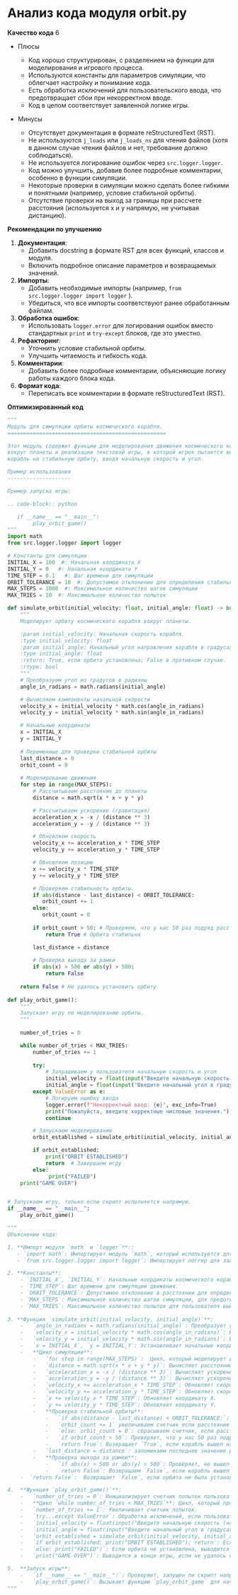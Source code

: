 # Анализ кода модуля orbit.py

**Качество кода**
6
- Плюсы
    - Код хорошо структурирован, с разделением на функции для моделирования и игрового процесса.
    - Используются константы для параметров симуляции, что облегчает настройку и понимание кода.
    - Есть обработка исключений для пользовательского ввода, что предотвращает сбои при некорректном вводе.
    - Код в целом соответствует заявленной логике игры.

- Минусы
    - Отсутствует документация в формате reStructuredText (RST).
    - Не используются `j_loads` или `j_loads_ns` для чтения файлов (хотя в данном случае чтения файлов и нет, требование должно соблюдаться).
    - Не используется логирование ошибок через `src.logger.logger`.
    - Код можно улучшить, добавив более подробные комментарии, особенно в функции симуляции.
    - Некоторые проверки в симуляции можно сделать более гибкими и понятными (например, условие стабильной орбиты).
    - Отсутствие проверки на выход за границы при рассчете расстояния (используется x и y напрямую, не учитывая дистанцию).

**Рекомендации по улучшению**

1.  **Документация**:
    - Добавить docstring в формате RST для всех функций, классов и модуля.
    - Включить подробное описание параметров и возвращаемых значений.
2.  **Импорты**:
    - Добавить необходимые импорты (например, `from src.logger.logger import logger` ).
    - Убедиться, что все импорты соответствуют ранее обработанным файлам.
3.  **Обработка ошибок**:
    - Использовать `logger.error` для логирования ошибок вместо стандартных `print` и `try-except` блоков, где это уместно.
4.  **Рефакторинг**:
    -  Уточнить условие стабильной орбиты.
    -  Улучшить читаемость и гибкость кода.
5.  **Комментарии**:
    - Добавить более подробные комментарии, объясняющие логику работы каждого блока кода.
6. **Формат кода**:
    - Переписать все комментарии в формате reStructuredText (RST).

**Оптимизированный код**

```python
"""
Модуль для симуляции орбиты космического корабля.
==================================================

Этот модуль содержит функции для моделирования движения космического корабля
вокруг планеты и реализации текстовой игры, в которой игрок пытается вывести
корабль на стабильную орбиту, вводя начальную скорость и угол.

Пример использования
--------------------

Пример запуска игры:

.. code-block:: python

   if __name__ == "__main__":
        play_orbit_game()
"""
import math
from src.logger.logger import logger

# Константы для симуляции
INITIAL_X = 100  #: Начальная координата X
INITIAL_Y = 0   #: Начальная координата Y
TIME_STEP = 0.1   #: Шаг времени для симуляции
ORBIT_TOLERANCE = 10  #: Допустимое отклонение для определения стабильной орбиты
MAX_STEPS = 1000  #: Максимальное количество шагов симуляции
MAX_TRIES = 10  #: Максимальное количество попыток

def simulate_orbit(initial_velocity: float, initial_angle: float) -> bool:
    """
    Моделирует орбиту космического корабля вокруг планеты.

    :param initial_velocity: Начальная скорость корабля.
    :type initial_velocity: float
    :param initial_angle: Начальный угол направления корабля в градусах.
    :type initial_angle: float
    :return: True, если орбита установлена; False в противном случае.
    :rtype: bool
    """
    # Преобразуем угол из градусов в радианы
    angle_in_radians = math.radians(initial_angle)

    # Вычисляем компоненты начальной скорости
    velocity_x = initial_velocity * math.cos(angle_in_radians)
    velocity_y = initial_velocity * math.sin(angle_in_radians)

    # Начальные координаты
    x = INITIAL_X
    y = INITIAL_Y
    
    # Переменные для проверки стабильной орбиты
    last_distance = 0
    orbit_count = 0
    
    # Моделирование движения
    for step in range(MAX_STEPS):
        # Рассчитываем расстояние до планеты
        distance = math.sqrt(x * x + y * y)

        # Рассчитываем ускорение (гравитация)
        acceleration_x = -x / (distance ** 3)
        acceleration_y = -y / (distance ** 3)

        # Обновляем скорость
        velocity_x += acceleration_x * TIME_STEP
        velocity_y += acceleration_y * TIME_STEP

        # Обновляем позицию
        x += velocity_x * TIME_STEP
        y += velocity_y * TIME_STEP

        # Проверяем стабильность орбиты.
        if abs(distance - last_distance) < ORBIT_TOLERANCE:
           orbit_count += 1
        else:
           orbit_count = 0
        
        if orbit_count > 50: # Проверяем, что у нас 50 раз подряд расстояние не меняется.
            return True # Орбита стабильна

        last_distance = distance
        
        # Проверка выхода за рамки
        if abs(x) > 500 or abs(y) > 500:
            return False
    
    return False # Не удалось установить орбиту
   
def play_orbit_game():
    """
    Запускает игру по моделированию орбиты.
    """
    
    number_of_tries = 0

    while number_of_tries < MAX_TRIES:
        number_of_tries += 1
        
        try:
            # Запрашиваем у пользователя начальную скорость и угол
            initial_velocity = float(input("Введите начальную скорость (например, 5): "))
            initial_angle = float(input("Введите начальный угол в градусах (например, 45): "))
        except ValueError as e:
            # Логируем ошибку ввода
            logger.error(f"Некорректный ввод: {e}", exc_info=True)
            print("Пожалуйста, введите корректные числовые значения.")
            continue

        # Запускаем моделирование
        orbit_established = simulate_orbit(initial_velocity, initial_angle)

        if orbit_established:
            print("ORBIT ESTABLISHED")
            return  # Завершаем игру
        else:
             print("FAILED")
    print("GAME OVER")


# Запускаем игру, только если скрипт исполняется напрямую.
if __name__ == "__main__":
    play_orbit_game()

"""
Объяснение кода:

1. **Импорт модуля `math` и `logger`**::
   - `import math`: Импортирует модуль `math`, который используется для математических операций, таких как `cos`, `sin`, `sqrt` и `radians`.
   - `from src.logger.logger import logger`: Импортирует логгер для записи ошибок.

2. **Константы**:
    - `INITIAL_X`, `INITIAL_Y`: Начальные координаты космического корабля.
    - `TIME_STEP`: Шаг времени для симуляции движения.
    - `ORBIT_TOLERANCE`: Допустимое отклонение в расстоянии для определения стабильной орбиты.
    - `MAX_STEPS`: Максимальное количество шагов симуляции, для предотвращения бесконечного цикла.
    - `MAX_TRIES`: Максимальное количество попыток для пользователя вывести корабль на орбиту.
    
3. **Функция `simulate_orbit(initial_velocity, initial_angle)`**:
    -   `angle_in_radians = math.radians(initial_angle)`: Преобразует угол из градусов в радианы, так как тригонометрические функции в Python работают с радианами.
    -   `velocity_x = initial_velocity * math.cos(angle_in_radians)`: Вычисляет начальную компоненту скорости по оси X.
    -   `velocity_y = initial_velocity * math.sin(angle_in_radians)`: Вычисляет начальную компоненту скорости по оси Y.
    -   `x = INITIAL_X`, `y = INITIAL_Y`: Устанавливает начальные координаты корабля.
    -   **Цикл симуляции**:
        -   `for step in range(MAX_STEPS)`:  Цикл, который моделирует движение космического корабля в течение `MAX_STEPS` шагов.
        -   `distance = math.sqrt(x * x + y * y)`: Вычисляет расстояние от корабля до центра планеты.
        -   `acceleration_x = -x / (distance ** 3)`: Вычисляет ускорение по оси X (гравитационное притяжение).
        -   `acceleration_y = -y / (distance ** 3)`: Вычисляет ускорение по оси Y (гравитационное притяжение).
        -   `velocity_x += acceleration_x * TIME_STEP`: Обновляет скорость по оси X.
        -   `velocity_y += acceleration_y * TIME_STEP`: Обновляет скорость по оси Y.
        -   `x += velocity_x * TIME_STEP`: Обновляет координату X.
        -   `y += velocity_y * TIME_STEP`: Обновляет координату Y.
        -   **Проверка стабильной орбиты**:
            -   `if abs(distance - last_distance) < ORBIT_TOLERANCE:`: Проверяет, изменилось ли расстояние до центра планеты на допустимое значение.
            -   `orbit_count += 1` увеличиваем счетчик если расстояние в пределах допуска.
            -   `else: orbit_count = 0`: сбрасываем счетчик, если расстояние меняется.
            -   `if orbit_count > 50`: Проверяет, что у нас 50 раз подряд расстояние не меняется.
            -   `return True`: Возвращает `True`, если корабль вышел на стабильную орбиту.
        -   `last_distance = distance`: запоминаем последнее значение расстояния.
        -   **Проверка выхода за рамки**:
            -   `if abs(x) > 500 or abs(y) > 500`: Проверяет, не вышел ли корабль за рамки моделирования.
            -   `return False`: Возвращаем `False`, если корабль вышел за рамки.
    -  `return False`:  Возвращает `False`, если орбита не была установлена за `MAX_STEPS` шагов.

4.  **Функция `play_orbit_game()`**:
    -   `number_of_tries = 0`: Инициализирует счетчик попыток пользователя.
    -   **Цикл `while number_of_tries < MAX_TRIES`**: Цикл, который продолжается, пока число попыток не достигнет `MAX_TRIES`.
    -   `number_of_tries += 1`: Увеличивает счетчик попыток.
    -   `try...except ValueError`: Обработка исключений, если пользователь ввел некорректное значение.
    -   `initial_velocity = float(input("Введите начальную скорость (например, 5): "))`: Запрашивает у пользователя ввод начальной скорости.
    -   `initial_angle = float(input("Введите начальный угол в градусах (например, 45): "))`: Запрашивает у пользователя ввод начального угла в градусах.
    -   `orbit_established = simulate_orbit(initial_velocity, initial_angle)`: Вызывает функцию `simulate_orbit` для моделирования орбиты.
    -   `if orbit_established: print("ORBIT ESTABLISHED"); return`: Если орбита установлена, выводится сообщение и игра заканчивается.
    -   `else: print("FAILED")`: Если орбита не установлена, выводится сообщение о неудаче.
    -   `print("GAME OVER")`: Выводится в конце игры, если не удалось вывести на орбиту за `MAX_TRIES` попыток.

5.  **Запуск игры**:
    -   `if __name__ == "__main__":`: Проверяет, запущен ли скрипт напрямую.
    -   `play_orbit_game()`: Вызывает функцию `play_orbit_game` для начала игры.
"""
```